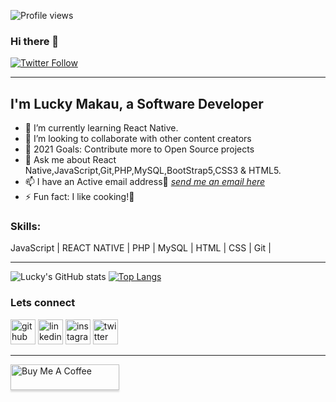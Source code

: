 ![Profile views](https://gpvc.arturio.dev/makaulucky)


### Hi there 👋  
[![Twitter Follow](https://img.shields.io/twitter/follow/makaulucky?color=1DA1F2&logo=twitter&style=for-the-badge)](https://twitter.com/intent/follow?original_referer=https%3A%2F%2Fgithub.com%2Fmakauluckyr&screen_name=makaulucky)
<hr>

## I'm Lucky Makau, a Software Developer

- 🌱 I’m currently learning React Native.
- 👯 I’m looking to collaborate with other content creators
- 🥅 2021 Goals: Contribute more to Open Source projects
- 💬 Ask me about React Native,JavaScript,Git,PHP,MySQL,BootStrap5,CSS3 & HTML5.
- 📫 I have an Active email address🤣 <a href="mailto:{info@squaretech.co.ke}? subject={subject}&body={content}">
							<i class="fa fa-envelope"> send me an email here</i>
						</a>
- ⚡ Fun fact: I like cooking!🤣

### Skills: 
JavaScript | REACT NATIVE | PHP | MySQL  | HTML | CSS | Git |

<hr>

![Lucky's GitHub stats](https://github-readme-stats.vercel.app/api?username=makaulucky&show_icons=true&theme=radical)
[![Top Langs](https://github-readme-stats.vercel.app/api/top-langs/?username=makaulucky&layout=compact)](https://github.com/makaulucky/github-readme-stats)  


### Lets connect

[<img src='https://cdn.jsdelivr.net/npm/simple-icons@3.0.1/icons/github.svg' alt='github' height='40'>](https://github.com/makaulucky)  [<img src='https://cdn.jsdelivr.net/npm/simple-icons@3.0.1/icons/linkedin.svg' alt='linkedin' height='40'>](https://www.linkedin.com/in/makaulucky/)  [<img src='https://cdn.jsdelivr.net/npm/simple-icons@3.0.1/icons/instagram.svg' alt='instagram' height='40'>](https://www.instagram.com/its_makaujr/)  [<img src='https://cdn.jsdelivr.net/npm/simple-icons@3.0.1/icons/twitter.svg' alt='twitter' height='40'>](https://twitter.com/makaulucky) 


<hr>

<a href="https://www.buymeacoffee.com/makaulucky" target="_blank"><img src="https://www.buymeacoffee.com/assets/img/custom_images/orange_img.png" alt="Buy Me A Coffee" style="height: 41px !important;width: 174px !important;box-shadow: 0px 3px 2px 0px rgba(190, 190, 190, 0.5) !important;-webkit-box-shadow: 0px 3px 2px 0px rgba(190, 190, 190, 0.5) !important;" ></a>

